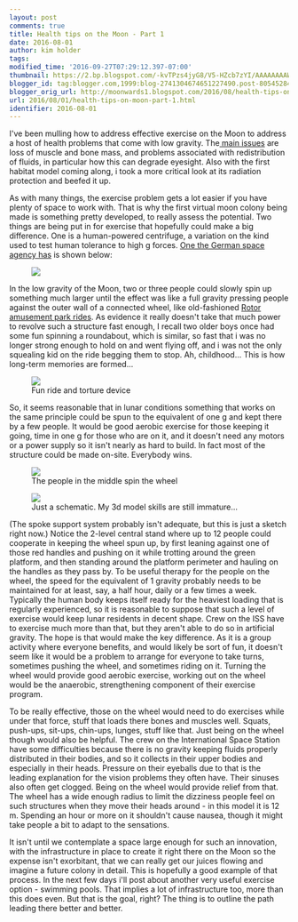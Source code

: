 ```yaml
---
layout: post
comments: true
title: Health tips on the Moon - Part 1
date: 2016-08-01
author: kim holder
tags:
modified_time: '2016-09-27T07:29:12.397-07:00'
thumbnail: https://2.bp.blogspot.com/-kvTPzs4jyG8/V5-HZcb7zYI/AAAAAAAAWN4/BBlA3bKY0r8Eumea43n0tPN5VSpQqcR4ACK4B/s72-c/Blut_zentrifuge_l.jpg
blogger_id: tag:blogger.com,1999:blog-2741304674651227490.post-8054528403305919452
blogger_orig_url: http://moonwards1.blogspot.com/2016/08/health-tips-on-moon-part-1.html
url: 2016/08/01/health-tips-on-moon-part-1.html
identifier: 2016-08-01
---
```


I've been mulling how to address effective exercise on the Moon to address a host of health problems that come with low gravity. The<a href="https://en.wikipedia.org/wiki/Effect_of_spaceflight_on_the_human_body"> main issues</a> are loss of muscle and bone mass, and problems associated with redistribution of fluids, in particular how this can degrade eyesight. Also with the first habitat model coming along, i took a more critical look at its radiation protection and beefed it up.

As with many things, the exercise problem gets a lot easier if you have plenty of space to work with. That is why the first virtual moon colony being made is something pretty developed, to really assess the potential. Two things are being put in for exercise that hopefully could make a big difference. One is a human-powered centrifuge, a variation on the kind used to test human tolerance to high g forces. <a href="http://www.dlr.de/dlr/en/desktopdefault.aspx/tabid-10258/368_read-7903#/gallery/11951">One the German space agency has</a> is shown below:

<figure><img  src="https://2.bp.blogspot.com/-kvTPzs4jyG8/V5-HZcb7zYI/AAAAAAAAWN4/BBlA3bKY0r8Eumea43n0tPN5VSpQqcR4ACK4B/s320/Blut_zentrifuge_l.jpg" /></figure>

In the low gravity of the Moon, two or three people could slowly spin up something much larger until the effect was like a full gravity pressing people against the outer wall of a connected wheel, like old-fashioned <a href="https://www.google.com.mx/search?q=rotor+amusement+park+ride&amp;espv=2&amp;biw=1234&amp;bih=946&amp;source=lnms&amp;tbm=isch&amp;sa=X&amp;ved=0ahUKEwjvl53Z4KDOAhVHRCYKHTauDgQQ_AUIBigB#tbm=isch&amp;tbs=rimg%3ACcPPdA5pVkF-IjhSiBVNbXDI21zpih0LhLIxkhXL4Q-iS8CbsLlB3c2tb_1Bq-DikBaIBtlKe0ZEFVRbGH5g0ZvjFvSoSCVKIFU1tcMjbEUpbYeT419I4KhIJXOmKHQuEsjERSfWZTWpfWA4qEgmSFcvhD6JLwBEFB1u6AFMGWyoSCZuwuUHdza1vEeTqDpwLtm86KhIJ8Gr4OKQFogER4ezLlgbuap4qEgm2Up7RkQVVFhEB051IrvWpqSoSCcYfmDRm-MW9Edv2JHWxs6Rs&amp;q=rotor%20amusement%20park%20ride&amp;imgrc=x_dX0h7ay4pEdM%3A">Rotor amusement park rides</a>. As evidence it really doesn't take that much power to revolve such a structure fast enough, I recall two older boys once had some fun spinning a roundabout, which is similar, so fast that i was no longer strong enough to hold on and went flying off, and i was not the only squealing kid on the ride begging them to stop. Ah, childhood... This is how long-term memories are formed...

<figure><img  src="https://www.moonwards.com/img/Tift_Park_merry-go-round.jpg" /><figcaption>Fun ride and torture device</figcaption></figure>

So, it seems reasonable that in lunar conditions something that works on the same principle could be spun to the equivalent of one g and kept there by a few people. It would be good aerobic exercise for those keeping it going, time in one g for those who are on it, and it doesn't need any motors or a power supply so it isn't nearly as hard to build. In fact most of the structure could be made on-site. Everybody wins.

<figure><img  src="https://2.bp.blogspot.com/-AYf9jQXy-DM/V5_Gu3Ahx9I/AAAAAAAAWOY/kR9eVDLP_lwcbjjrNu6suMxIXJhzIBacgCK4B/s320/Centrifuge1.jpg" /><figcaption>The people in the middle spin the wheel</figcaption></figure>

<figure><img  src="https://3.bp.blogspot.com/-eM4YnNlnMsA/V5_HS9Ha_4I/AAAAAAAAWOg/9Y8tRtplWTwGJqcXUe8jeEjwj4Q-dWX0ACK4B/s320/Centrifuge2.jpg" /><figcaption>Just a schematic. My 3d model skills are still immature...</figcaption></figure>

(The spoke support system probably isn't adequate, but this is just a sketch right now.) Notice the 2-level central stand where up to 12 people could cooperate in keeping the wheel spun up, by first leaning against one of those red handles and pushing on it while trotting around the green platform, and then standing around the platform perimeter and hauling on the handles as they pass by. To be useful therapy for the people on the wheel, the speed for the equivalent of 1 gravity probably needs to be maintained for at least, say, a half hour, daily or a few times a week. Typically the human body keeps itself ready for the heaviest loading that is regularly experienced, so it is reasonable to suppose that such a level of exercise would keep lunar residents in decent shape. Crew on the ISS have to exercise much more than that, but they aren't able to do so in artificial gravity. The hope is that would make the key difference. As it is a group activity where everyone benefits, and would likely be sort of fun, it doesn't seem like it would be a problem to arrange for everyone to take turns, sometimes pushing the wheel, and sometimes riding on it. Turning the wheel would provide good aerobic exercise, working out on the wheel would be the anaerobic, strengthening component of their exercise program.

To be really effective, those on the wheel would need to do exercises while under that force, stuff that loads there bones and muscles well. Squats, push-ups, sit-ups, chin-ups, lunges, stuff like that. Just being on the wheel though would also be helpful. The crew on the International Space Station have some difficulties because there is no gravity keeping fluids properly distributed in their bodies, and so it collects in their upper bodies and especially in their heads. Pressure on their eyeballs due to that is the leading explanation for the vision problems they often have. Their sinuses also often get clogged. Being on the wheel would provide relief from that. The wheel has a wide enough radius to limit the dizziness people feel on such structures when they move their heads around - in this model it is 12 m. Spending an hour or more on it shouldn't cause nausea, though it might take people a bit to adapt to the sensations.

It isn't until we contemplate a space large enough for such an innovation, with the infrastructure in place to create it right there on the Moon so the expense isn't exorbitant, that we can really get our juices flowing and imagine a future colony in detail. This is hopefully a good example of that process. In the next few days i'll post about another very useful exercise option - swimming pools. That implies a lot of infrastructure too, more than this does even. But that is the goal, right? The thing is to outline the path leading there better and better.
